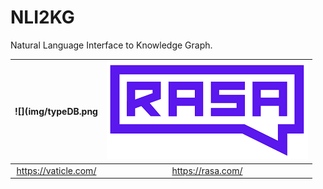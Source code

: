 # NLI2KG
Natural Language Interface to Knowledge Graph.

|![](img/typeDB.png | ![]( img/rasa.png) |
|:---:|:---:|
|https://vaticle.com/| https://rasa.com/ |
